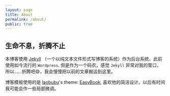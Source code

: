 ```yaml
---
layout: page
title: About
permalink: /about/
public: true
---
```


## 生命不息，折腾不止

本博客使用 [Jekyll](http://jekyllrb.com) （一个以纯文本文件形式写博客的系统）作为后台系统，此前使用如今流行的 `Wordpress`. 但是作为一个码农，感觉 `Jekyll` 非常对我的胃口，所以......折腾吧:smile:，我会慢慢把以前的文章搬运到这里。

博客模板使用的是 [laobubu](http://laobubu.net)'s theme: [EasyBook](https://github.com/laobubu/jekyll-theme-EasyBook), 喜欢他的简洁设计。以后有时间我可能会作一些局部微调。
